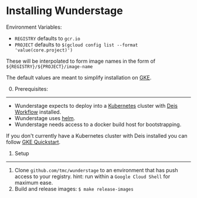 Installing Wunderstage
======================

Environment Variables:

* `REGISTRY` defaults to `gcr.io` 
* `PROJECT` defaults to `$(gcloud config list --format 'value(core.project)')`

These will be interpolated to form image names in the form of `${REGISTRY}/${PROJECT}/image-name`

The default values are meant to simplify installation on [GKE](https://cloud.google.com/container-engine/).

0. Prerequisites:
-----------------

* Wunderstage expects to deploy into a [Kubernetes](http://kubernetes.io/) cluster with [Deis Workflow](https://deis.com/docs/workflow/quickstart/) installed.
* Wunderstage uses [helm](https://github.com/kubernetes/helm/blob/master/docs/quickstart.md).
* Wunderstage needs access to a docker build host for bootstrapping.

If you don't currently have a Kubernetes cluster with Deis installed you can follow [GKE Quickstart](INSTALL_GCP.md).


1. Setup
--------

 1. Clone `github.com/tmc/wunderstage` to an environment that has push access to your registry. hint: run within a `Google Cloud Shell` for maximum ease.
 2. Build and release images: `$ make release-images`
